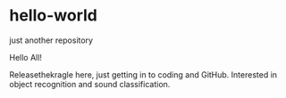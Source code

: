 # hello-world
just another repository

Hello All!

Releasethekragle here, just getting in to coding and GitHub. Interested in object recognition and sound classification. 
